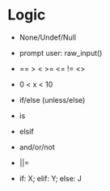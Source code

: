 # Logic

- None/Undef/Null

- prompt user: raw_input()

- == > < >= <= != <>

- 0 < x < 10

- if/else (unless/else)

- is

- elsif

- and/or/not

- ||=

- if: X; elif: Y; else: J
